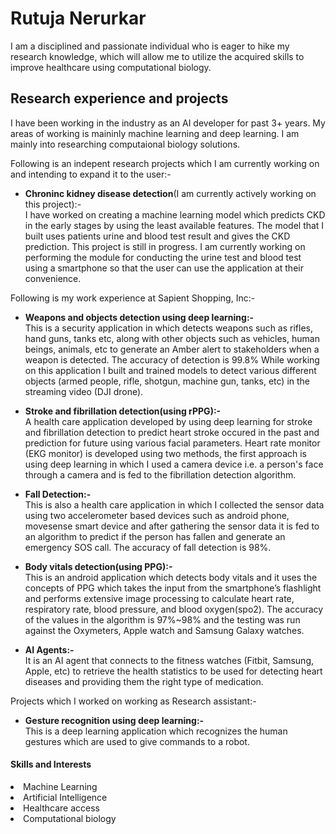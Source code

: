 <h1> Rutuja Nerurkar </h1>
I am a disciplined and passionate individual who is eager to hike my research knowledge, which will allow me to utilize the acquired skills to improve healthcare using computational biology.

<h2> Research experience and projects </h2>
I have been working in the industry as an AI developer for past 3+ years. My areas of working is maininly machine learning and deep learning. I am mainly into researching computaional biology solutions.

Following is an indepent research projects which I am currently working on and intending to expand it to the user:-
<ul>
<p>
<li><b>Chroninc kidney disease detection</b>(I am currently actively working on this project):- </li>  I have worked on creating a machine learning model which predicts CKD in the early stages by using the least available features. The model that I built uses patients urine and blood test result and gives the CKD prediction. This project is still in progress. I am currently working on performing the module for conducting the urine test and blood test using a smartphone so that the user can use the application at their convenience. </p>
</ul>

Following is my work experience at Sapient Shopping, Inc:-
<p>
<ul><li><b> Weapons and objects detection using deep learning:-</b> </li> This is a security application in which detects weapons such as rifles, hand guns, tanks etc, along with other objects such as vehicles, human beings, animals, etc to generate an Amber alert to  stakeholders when a weapon is detected. The accuracy of detection is 99.8% While working on this application I built and trained models to detect various different objects (armed people, rifle, shotgun, machine gun, tanks, etc) in the streaming video (DJI drone).
<p>
<li><b> Stroke and fibrillation detection(using rPPG):- </b></li> A health care application developed by using deep learning for stroke and fibrillation detection to predict heart stroke occured in the past and prediction for future using various facial parameters. Heart rate monitor (EKG monitor) is developed using two methods, the first approach is using deep learning in which I used a camera device i.e. a person's face through a camera and is fed to the fibrillation detection algorithm. </p>
<p>
<li><b> Fall Detection:- </b></li> This is also a health care application in which I collected the sensor data using two accelerometer based devices such as android phone, movesense smart device and after gathering the sensor data it is fed to an algorithm to predict if the person has fallen and generate an emergency SOS call. The accuracy of fall detection is 98%. </p>
<p>
<li><b> Body vitals detection(using PPG):- </b></li> This is an android application which detects body vitals and it uses the concepts of PPG which takes the input from the smartphone’s flashlight and performs extensive image processing to calculate heart rate, respiratory rate, blood pressure, and blood oxygen(spo2). The accuracy of the values in the algorithm is 97%~98% and the testing was run against the Oxymeters, Apple watch and Samsung Galaxy watches. </p>
<p>
<li><b> AI Agents:- </b></li> It is an AI agent that connects to the fitness watches (Fitbit, Samsung, Apple, etc) to retrieve the health statistics to be used for detecting heart diseases and providing them the right type of medication. </p>
</ul>

Projects which I worked on working as Research assistant:-
<ul>
<p>
<li><b>Gesture recognition using deep learning:-</b></li> This is a deep learning application which recognizes the human gestures which are used to give commands to a robot. </p>
</ul>

<h4> Skills and Interests </h4>
<li>Machine Learning</li>
<li>Artificial Intelligence</li>
<li>Healthcare access</li>
<li>Computational biology</li>
